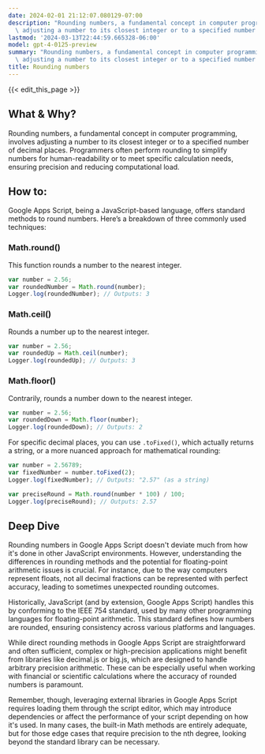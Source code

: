 ```yaml
---
date: 2024-02-01 21:12:07.080129-07:00
description: "Rounding numbers, a fundamental concept in computer programming, involves\
  \ adjusting a number to its closest integer or to a specified number of decimal\u2026"
lastmod: '2024-03-13T22:44:59.665328-06:00'
model: gpt-4-0125-preview
summary: "Rounding numbers, a fundamental concept in computer programming, involves\
  \ adjusting a number to its closest integer or to a specified number of decimal\u2026"
title: Rounding numbers
---
```


{{< edit_this_page >}}

## What & Why?

Rounding numbers, a fundamental concept in computer programming, involves adjusting a number to its closest integer or to a specified number of decimal places. Programmers often perform rounding to simplify numbers for human-readability or to meet specific calculation needs, ensuring precision and reducing computational load.

## How to:

Google Apps Script, being a JavaScript-based language, offers standard methods to round numbers. Here’s a breakdown of three commonly used techniques:

### Math.round()
This function rounds a number to the nearest integer.

```javascript
var number = 2.56;
var roundedNumber = Math.round(number); 
Logger.log(roundedNumber); // Outputs: 3
```

### Math.ceil()
Rounds a number up to the nearest integer.

```javascript
var number = 2.56;
var roundedUp = Math.ceil(number); 
Logger.log(roundedUp); // Outputs: 3
```

### Math.floor()
Contrarily, rounds a number down to the nearest integer.

```javascript
var number = 2.56;
var roundedDown = Math.floor(number); 
Logger.log(roundedDown); // Outputs: 2
```

For specific decimal places, you can use `.toFixed()`, which actually returns a string, or a more nuanced approach for mathematical rounding:

```javascript
var number = 2.56789;
var fixedNumber = number.toFixed(2); 
Logger.log(fixedNumber); // Outputs: "2.57" (as a string)

var preciseRound = Math.round(number * 100) / 100; 
Logger.log(preciseRound); // Outputs: 2.57
```

## Deep Dive

Rounding numbers in Google Apps Script doesn't deviate much from how it's done in other JavaScript environments. However, understanding the differences in rounding methods and the potential for floating-point arithmetic issues is crucial. For instance, due to the way computers represent floats, not all decimal fractions can be represented with perfect accuracy, leading to sometimes unexpected rounding outcomes.

Historically, JavaScript (and by extension, Google Apps Script) handles this by conforming to the IEEE 754 standard, used by many other programming languages for floating-point arithmetic. This standard defines how numbers are rounded, ensuring consistency across various platforms and languages.

While direct rounding methods in Google Apps Script are straightforward and often sufficient, complex or high-precision applications might benefit from libraries like decimal.js or big.js, which are designed to handle arbitrary precision arithmetic. These can be especially useful when working with financial or scientific calculations where the accuracy of rounded numbers is paramount.

Remember, though, leveraging external libraries in Google Apps Script requires loading them through the script editor, which may introduce dependencies or affect the performance of your script depending on how it's used. In many cases, the built-in Math methods are entirely adequate, but for those edge cases that require precision to the nth degree, looking beyond the standard library can be necessary.
